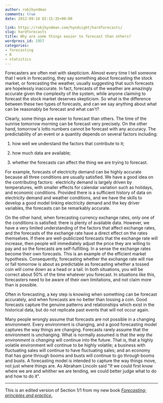 ```yaml
---
author: robjhyndman
comments: true
date: 2012-09-18 02:15:35+00:00

link: https://robjhyndman.com/hyndsight/hardforecasts/
slug: hardforecasts
title: Why are some things easier to forecast than others?
wordpress_id: 1957
categories:
- forecasting
- R
- statistics
---
```


Forecasters are often met with skepticism. Almost every time I tell someone that I work in forecasting, they say something about forecasting the stock market, or forecasting the weather, usually suggesting that such forecasts are hopelessly inaccurate. In fact, forecasts of the weather are amazingly accurate given the complexity of the system, while anyone claiming to forecast the stock market deserves skepticism. So what is the difference between these two types of forecasts, and can we say anything about what can be reasonably be forecast and what can't?<!-- more -->

Clearly, some things are easier to forecast than others. The time of the sunrise tomorrow morning can be forecast very precisely. On the other hand, tomorrow's lotto numbers cannot be forecast with any accuracy. The predictability of an event or a quantity depends on several factors including:



	
  1. how well we understand the factors that contribute to it;

	
  2. how much data are available;

	
  3. whether the forecasts can affect the thing we are trying to forecast.


For example, forecasts of electricity demand can be highly accurate because all three conditions are usually satisfied. We have a good idea on the contributing factors:  electricity demand is largely driven by temperatures, with smaller effects for calendar variation such as holidays, and economic conditions. Provided there is a sufficient history of data on electricity demand and weather conditions, and we have the skills to develop a good model linking electricity demand and the key driver variables, the forecasts can be remarkably accurate.

On the other hand, when forecasting currency exchange rates, only one of the conditions is satisfied: there is plenty of available data. However, we have a very limited understanding of the factors that affect exchange rates, and the forecasts of the exchange rate have a direct effect on the rates themselves. If there are well-publicized forecasts that the exchange rate will increase, then people will immediately adjust the price they are willing to pay and so the forecasts are self-fulfilling. In a sense the exchange rates become their own forecasts. This is an example of the efficient market hypothesis. Consequently, forecasting whether the exchange rate will rise or fall tomorrow is about as predictable as forecasting whether a tossed coin will come down as a head or a tail. In both situations, you will be correct about 50% of the time whatever you forecast. In situations like this, forecasters need to be aware of their own limitations, and not claim more than is possible.

Often in forecasting, a key step is knowing when something can be forecast accurately, and when forecasts are no better than tossing a coin. Good forecasts capture the genuine patterns and relationships which exist in the historical data, but do not replicate past events that will not occur again.

Many people wrongly assume that forecasts are not possible in a changing environment. Every environment is changing, and a good forecasting model captures the way things are changing. Forecasts rarely assume that the environment is unchanging. What is normally assumed is that _the way the environment is changing_ will continue into the future. That is, that a highly volatile environment will continue to be highly volatile; a business with fluctuating sales will continue to have fluctuating sales; and an economy that has gone through booms and busts will continue to go through booms and busts. A forecasting model is intended to capture the way things move, not just where things are. As Abraham Lincoln said "If we could first know where we are and whither we are tending, we could better judge what to do and how to do it".





* * *



This is an edited version of Section 1­/1 from my new book [_Forecasting: principles and practice_.](http://otexts.com/fpp/1/1/)
